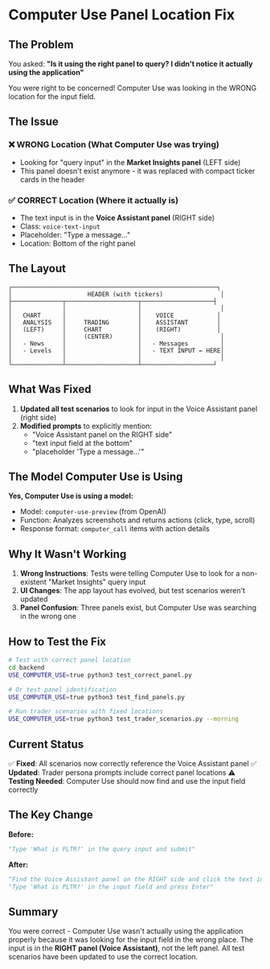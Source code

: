 # Computer Use Panel Location Fix

## The Problem

You asked: **"Is it using the right panel to query? I didn't notice it actually using the application"**

You were right to be concerned! Computer Use was looking in the WRONG location for the input field.

## The Issue

### ❌ WRONG Location (What Computer Use was trying)
- Looking for "query input" in the **Market Insights panel** (LEFT side)
- This panel doesn't exist anymore - it was replaced with compact ticker cards in the header

### ✅ CORRECT Location (Where it actually is)
- The text input is in the **Voice Assistant panel** (RIGHT side)
- Class: `voice-text-input`
- Placeholder: "Type a message..."
- Location: Bottom of the right panel

## The Layout

```
┌─────────────────────────────────────────────────────────┐
│                     HEADER (with tickers)                │
├──────────────┬────────────────────┬────────────────────┤
│              │                    │                      │
│   CHART      │                    │    VOICE            │
│   ANALYSIS   │     TRADING        │    ASSISTANT        │
│   (LEFT)     │     CHART          │    (RIGHT)          │
│              │     (CENTER)       │                      │
│   - News     │                    │   - Messages         │
│   - Levels   │                    │   - TEXT INPUT ← HERE│
│              │                    │                      │
└──────────────┴────────────────────┴────────────────────┘
```

## What Was Fixed

1. **Updated all test scenarios** to look for input in the Voice Assistant panel (right side)
2. **Modified prompts** to explicitly mention:
   - "Voice Assistant panel on the RIGHT side"
   - "text input field at the bottom"
   - "placeholder 'Type a message...'"

## The Model Computer Use is Using

**Yes, Computer Use is using a model:**
- Model: `computer-use-preview` (from OpenAI)
- Function: Analyzes screenshots and returns actions (click, type, scroll)
- Response format: `computer_call` items with action details

## Why It Wasn't Working

1. **Wrong Instructions**: Tests were telling Computer Use to look for a non-existent "Market Insights" query input
2. **UI Changes**: The app layout has evolved, but test scenarios weren't updated
3. **Panel Confusion**: Three panels exist, but Computer Use was searching in the wrong one

## How to Test the Fix

```bash
# Test with correct panel location
cd backend
USE_COMPUTER_USE=true python3 test_correct_panel.py

# Or test panel identification
USE_COMPUTER_USE=true python3 test_find_panels.py

# Run trader scenarios with fixed locations
USE_COMPUTER_USE=true python3 test_trader_scenarios.py --morning
```

## Current Status

✅ **Fixed**: All scenarios now correctly reference the Voice Assistant panel
✅ **Updated**: Trader persona prompts include correct panel locations
⚠️ **Testing Needed**: Computer Use should now find and use the input field correctly

## The Key Change

**Before:**
```python
"Type 'What is PLTR?' in the query input and submit"
```

**After:**
```python
"Find the Voice Assistant panel on the RIGHT side and click the text input field at the bottom"
"Type 'What is PLTR?' in the input field and press Enter"
```

## Summary

You were correct - Computer Use wasn't actually using the application properly because it was looking for the input field in the wrong place. The input is in the **RIGHT panel (Voice Assistant)**, not the left panel. All test scenarios have been updated to use the correct location.